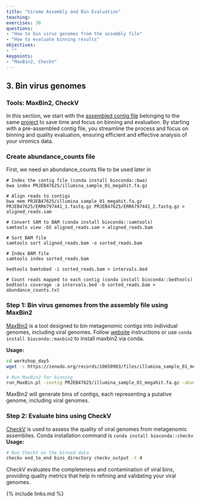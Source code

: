 ```yaml
---
title: "Virome Assembly and Bin Evaluation"
teaching: 
exercises: 30
questions:
- "How to bin virus genomes from the assembly file"
- "How to evaluate binning results"
objectives:
- ""
keypoints:
- "MaxBin2, CheckV"
---
```


## 3. Bin virus genomes
### Tools: MaxBin2, CheckV

In this section, we start with the [assembled contig file](https://zenodo.org/records/10650983) belonging to the same [project](https://www.biorxiv.org/content/10.1101/2023.11.24.568560v1) to save time and focus on binning and evaluation. By starting with a pre-assembled contig file, you streamline the process and focus on binning and quality evaluation, ensuring efficient and effective analysis of your viromics data.

### Create abundance_counts file
First, we need an abundance_counts file to be used later in 
```
# Index the contig file (conda install bioconda::bwa)
bwa index PRJEB47625/illumina_sample_01_megahit.fa.gz

# Align reads to contigs
bwa mem PRJEB47625/illumina_sample_01_megahit.fa.gz PRJEB47625/ERR6797441_1.fastq.gz PRJEB47625/ERR6797441_2.fastq.gz > aligned_reads.sam

# Convert SAM to BAM (conda install bioconda::samtools)
samtools view -bS aligned_reads.sam > aligned_reads.bam

# Sort BAM file
samtools sort aligned_reads.bam -o sorted_reads.bam

# Index BAM file
samtools index sorted_reads.bam

bedtools bamtobed -i sorted_reads.bam > intervals.bed

# Count reads mapped to each contig (conda install bioconda::bedtools)
bedtools coverage -a intervals.bed -b sorted_reads.bam > abundance_counts.txt
```

### Step 1: Bin virus genomes from the assembly file using MaxBin2
[MaxBin2](https://kbase.us/applist/apps/kb_maxbin/run_maxbin2/release) is a tool designed to bin metagenomic contigs into individual genomes, including viral genomes. Follow [website](https://github.com/assemblerflow/flowcraft/blob/master/docs/user/components/maxbin2.rst) instructions or use `conda install bioconda::maxbin2` to install maxbin2 via conda.

**Usage:**

```bash
cd workshop_day5
wget -c https://zenodo.org/records/10650983/files/illumina_sample_01_megahit.fa.gz -O PRJEB47625/illumina_sample_01_megahit.fa.gz

# Run MaxBin2 for binning
run_MaxBin.pl -contig PRJEB47625/illumina_sample_01_megahit.fa.gz -abund abundance_counts.txt -out bins_directory
```

MaxBin2 will generate bins of contigs, each representing a putative genome, including viral genomes.

### Step 2: Evaluate bins using CheckV
[CheckV](https://bitbucket.org/berkeleylab/checkv/src/master/) is used to assess the quality of viral genomes from metagenomic assemblies. Conda installation command is `conda install bioconda::checkv`
**Usage:**

```bash
# Run CheckV on the binned data
checkv end_to_end bins_directory checkv_output -t 4
```

CheckV evaluates the completeness and contamination of viral bins, providing quality metrics that help in refining and validating your viral genomes.

{% include links.md %}
